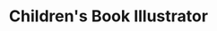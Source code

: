 ---
name: 'Gladys Jose'
firstname: 'Gladys'
title: "Children's Book Illustrator"
image: 'assets/images/speakers/placeholder2.svg'
social:
  - name: 'instagram'
    famod: ''
    url: 'https://www.instagram.com/gladysjoseillustrates/'
  - name: 'twitter'
    famod: ''
    url: 'https://www.twitter.com/gladysjosedraws'
  - name: 'facebook'
    famod: ''
    url: 'https://www.facebook.com/gladysjosedraws/'
  - name: link
    famod: ''
    url: 'https://gladysjose.com/'
---